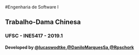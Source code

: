 #Engenharia de Software I
## Trabalho-Dama Chinesa
### UFSC - INE5417 - 2019.1
#### Developed by [@lucaswodtke](https://github.com/lucaswodtke),[@DaniloMarquesSa](https://github.com/DaniloMarquesSa),[@Rpschork](https://github.com/Rpschork)
